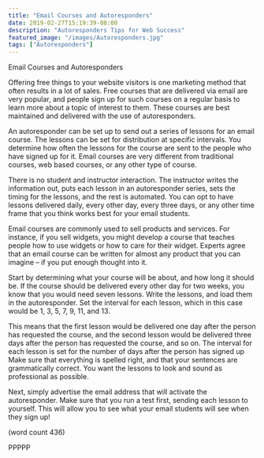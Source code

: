 ```yaml
---
title: "Email Courses and Autoresponders"
date: 2019-02-27T15:19:39-08:00
description: "Autoresponders Tips for Web Success"
featured_image: "/images/Autoresponders.jpg"
tags: ["Autoresponders"]
---
```


Email Courses and Autoresponders

Offering free things to your website visitors is one 
marketing method that often results in a lot of sales. 
Free courses that are delivered via email are very 
popular, and people sign up for such courses on a 
regular basis to learn more about a topic of interest 
to them. These courses are best maintained and 
delivered with the use of autoresponders.

An autoresponder can be set up to send out a 
series of lessons for an email course. The lessons 
can be set for distribution at specific intervals. You 
determine how often the lessons for the course are 
sent to the people who have signed up for it. Email 
courses are very different from traditional courses, 
web based courses, or any other type of course. 

There is no student and instructor interaction. The 
instructor writes the information out, puts each 
lesson in an autoresponder series, sets the timing 
for the lessons, and the rest is automated. You can 
opt to have lessons delivered daily, every other day, 
every three days, or any other time frame that you 
think works best for your email students.

Email courses are commonly used to sell products
and services. For instance, if you sell widgets, you 
might develop a course that teaches people how to 
use widgets or how to care for their widget. Experts 
agree that an email course can be written for 
almost any product that you can imagine – if you 
put enough thought into it.

Start by determining what your course will be about, 
and how long it should be. If the course should be 
delivered every other day for two weeks, you know 
that you would need seven lessons. Write the 
lessons, and load them in the autoresponder. Set 
the interval for each lesson, which in this case would 
be 1, 3, 5, 7, 9, 11, and 13. 

This means that the first lesson would be delivered 
one day after the person has requested the course, 
and the second lesson would be delivered three days
 after the person has requested the course, and so 
on. The interval for each lesson is set for the 
number of days after the person has signed up 
Make sure that everything is spelled right, and that 
your sentences are grammatically correct. You 
want the lessons to look and sound as professional 
as possible.

Next, simply advertise the email address that will 
activate the autoresponder. Make sure that you run
a test first, sending each lesson to yourself. This will 
allow you to see what your email students will see 
when they sign up!

(word count 436)

PPPPP

